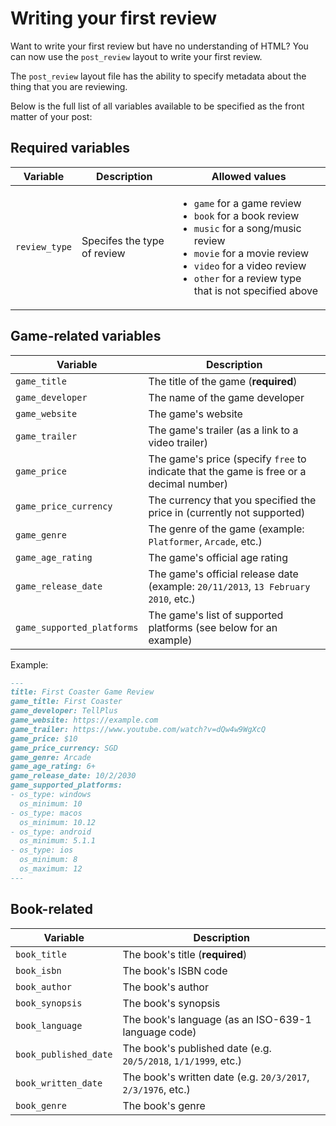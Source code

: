 # Writing your first review

Want to write your first review but have no understanding of HTML? You can now use the `post_review` layout to write your first review.

The `post_review` layout file has the ability to specify metadata about the thing that you are reviewing.

Below is the full list of all variables available to be specified as the front matter of your post:

## Required variables

Variable | Description | Allowed values
---|---|---
`review_type` | Specifes the type of review | <ul><li>`game` for a game review</li><li>`book` for a book review</li><li>`music` for a song/music review</li><li>`movie` for a movie review</li><li>`video` for a video review</li><li>`other` for a review type that is not specified above</li></ul>

## Game-related variables

Variable | Description
---|---
`game_title` | The title of the game (**required**)
`game_developer` | The name of the game developer
`game_website` | The game's website
`game_trailer` | The game's trailer (as a link to a video trailer)
`game_price` | The game's price (specify `free` to indicate that the game is free or a decimal number)
`game_price_currency` | The currency that you specified the price in (currently not supported)
`game_genre` | The genre of the game (example: `Platformer`, `Arcade`, etc.)
`game_age_rating` | The game's official age rating
`game_release_date` | The game's official release date (example: `20/11/2013`, `13 February 2010`, etc.)
`game_supported_platforms` | The game's list of supported platforms (see below for an example)

Example:

```markdown
---
title: First Coaster Game Review
game_title: First Coaster
game_developer: TellPlus
game_website: https://example.com
game_trailer: https://www.youtube.com/watch?v=dQw4w9WgXcQ
game_price: $10
game_price_currency: SGD
game_genre: Arcade
game_age_rating: 6+
game_release_date: 10/2/2030
game_supported_platforms:
- os_type: windows
  os_minimum: 10
- os_type: macos
  os_minimum: 10.12
- os_type: android
  os_minimum: 5.1.1
- os_type: ios
  os_minimum: 8
  os_maximum: 12
---
```

## Book-related

Variable | Description
---|---
`book_title` | The book's title (**required**)
`book_isbn` | The book's ISBN code
`book_author` | The book's author
`book_synopsis` | The book's synopsis
`book_language` | The book's language (as an ISO-639-1 language code)
`book_published_date` | The book's published date (e.g. `20/5/2018`, `1/1/1999`, etc.)
`book_written_date` | The book's written date (e.g. `20/3/2017`, `2/3/1976`, etc.)
`book_genre` | The book's genre
